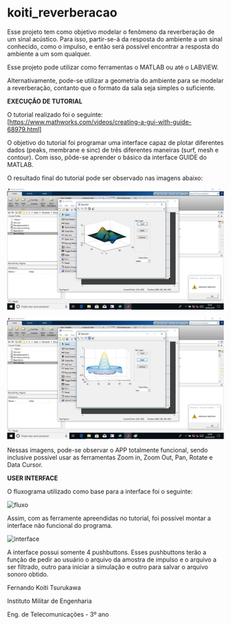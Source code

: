# koiti_reverberacao

Esse projeto tem como objetivo modelar o fenômeno da reverberação de um sinal acústico. Para isso, partir-se-á da resposta do ambiente a um sinal conhecido, como o impulso, e então será possível encontrar a resposta do ambiente a um som qualquer.

Esse projeto pode utilizar como ferramentas o MATLAB ou até o LABVIEW.

Alternativamente, pode-se utilizar a geometria do ambiente para se modelar a reverberação, contanto que o formato da sala seja simples o suficiente.

**EXECUÇÃO DE TUTORIAL**

O tutorial realizado foi o seguinte: [https://www.mathworks.com/videos/creating-a-gui-with-guide-68979.html]

O objetivo do tutorial foi programar uma interface capaz de plotar diferentes dados (peaks, membrane e sinc) de três diferentes maneiras (surf, mesh e contour). Com isso, pôde-se aprender o básico da interface GUIDE do MATLAB.

O resultado final do tutorial pode ser observado nas imagens abaixo:

![tutorial](reverberacao_tutorial.jpg)

![tutorial2](reverberacao_tutorial2.jpg)

Nessas imagens, pode-se observar o APP totalmente funcional, sendo inclusive possível usar as ferramentas Zoom in, Zoom Out, Pan, Rotate e Data Cursor.

**USER INTERFACE**

O fluxograma utilizado como base para a interface foi o seguinte:

![fluxo](reverberacao_fluxograma.jpg)

Assim, com as ferramente apreendidas no tutorial, foi possível montar a interface não funcional do programa.

![interface](receberacao_UI.jpg)

A interface possui somente 4 pushbuttons. Esses pushbuttons terão a função de pedir ao usuário o arquivo da amostra de impulso e o arquivo a ser filtrado, outro para iniciar a simulação e outro para salvar o arquivo sonoro obtido.

Fernando Koiti Tsurukawa

Instituto Militar de Engenharia

Eng. de Telecomunicações - 3º ano
